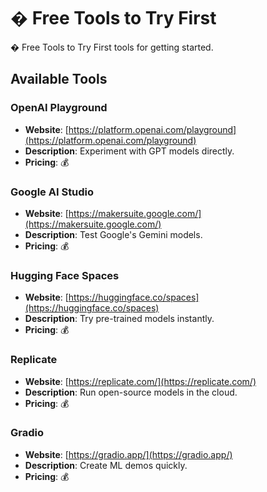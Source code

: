 # � Free Tools to Try First

� Free Tools to Try First tools for getting started.

## Available Tools

### OpenAI Playground
- **Website**: [https://platform.openai.com/playground](https://platform.openai.com/playground)
- **Description**: Experiment with GPT models directly.
- **Pricing**: 💰

### Google AI Studio
- **Website**: [https://makersuite.google.com/](https://makersuite.google.com/)
- **Description**: Test Google's Gemini models.
- **Pricing**: 💰

### Hugging Face Spaces
- **Website**: [https://huggingface.co/spaces](https://huggingface.co/spaces)
- **Description**: Try pre-trained models instantly.
- **Pricing**: 💰

### Replicate
- **Website**: [https://replicate.com/](https://replicate.com/)
- **Description**: Run open-source models in the cloud.
- **Pricing**: 💰

### Gradio
- **Website**: [https://gradio.app/](https://gradio.app/)
- **Description**: Create ML demos quickly.
- **Pricing**: 💰


